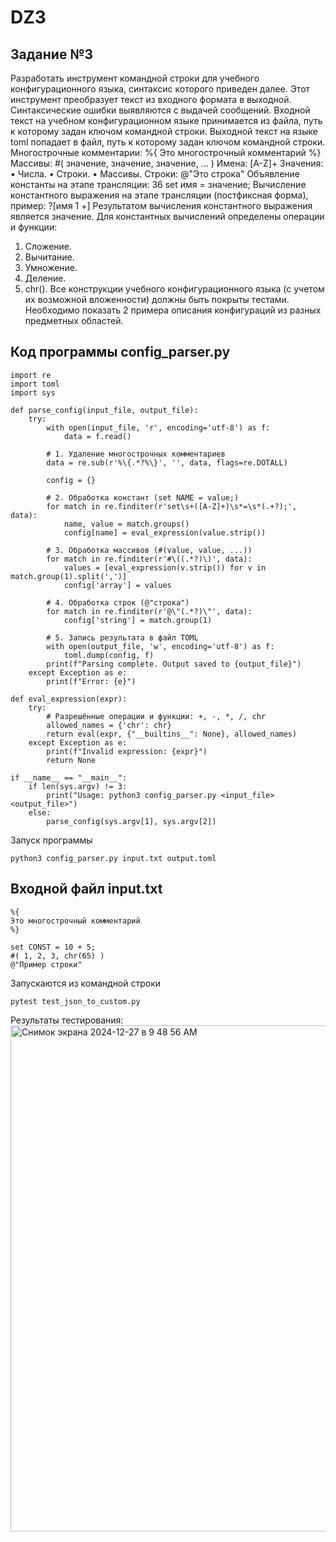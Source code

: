 # DZ3
## Задание №3
Разработать инструмент командной строки для учебного конфигурационного
языка, синтаксис которого приведен далее. Этот инструмент преобразует текст из
входного формата в выходной. Синтаксические ошибки выявляются с выдачей
сообщений.
Входной текст на учебном конфигурационном языке принимается из
файла, путь к которому задан ключом командной строки. Выходной текст на
языке toml попадает в файл, путь к которому задан ключом командной строки.
Многострочные комментарии:
%{
Это многострочный
комментарий
%}
Массивы:
#( значение, значение, значение, ... )
Имена:
[A-Z]+
Значения:
• Числа.
• Строки.
• Массивы.
Строки:
@"Это строка"
Объявление константы на этапе трансляции:
36
set имя = значение;
Вычисление константного выражения на этапе трансляции (постфиксная
форма), пример:
?[имя 1 +]
Результатом вычисления константного выражения является значение.
Для константных вычислений определены операции и функции:
1. Сложение.
2. Вычитание.
3. Умножение.
4. Деление.
5. chr().
Все конструкции учебного конфигурационного языка (с учетом их
возможной вложенности) должны быть покрыты тестами. Необходимо показать 2
примера описания конфигураций из разных предметных областей.

## Код программы config_parser.py
```
import re
import toml
import sys

def parse_config(input_file, output_file):
    try:
        with open(input_file, 'r', encoding='utf-8') as f:
            data = f.read()

        # 1. Удаление многострочных комментариев
        data = re.sub(r'%\{.*?%\}', '', data, flags=re.DOTALL)

        config = {}

        # 2. Обработка констант (set NAME = value;)
        for match in re.finditer(r'set\s+([A-Z]+)\s*=\s*(.+?);', data):
            name, value = match.groups()
            config[name] = eval_expression(value.strip())

        # 3. Обработка массивов (#(value, value, ...))
        for match in re.finditer(r'#\((.*?)\)', data):
            values = [eval_expression(v.strip()) for v in match.group(1).split(',')]
            config['array'] = values

        # 4. Обработка строк (@"строка")
        for match in re.finditer(r'@\"(.*?)\"', data):
            config['string'] = match.group(1)

        # 5. Запись результата в файл TOML
        with open(output_file, 'w', encoding='utf-8') as f:
            toml.dump(config, f)
        print(f"Parsing complete. Output saved to {output_file}")
    except Exception as e:
        print(f"Error: {e}")

def eval_expression(expr):
    try:
        # Разрешённые операции и функции: +, -, *, /, chr
        allowed_names = {'chr': chr}
        return eval(expr, {"__builtins__": None}, allowed_names)
    except Exception as e:
        print(f"Invalid expression: {expr}")
        return None

if __name__ == "__main__":
    if len(sys.argv) != 3:
        print("Usage: python3 config_parser.py <input_file> <output_file>")
    else:
        parse_config(sys.argv[1], sys.argv[2])

```

Запуск программы 

``` python3 config_parser.py input.txt output.toml ```

## Входной файл input.txt
```
%{
Это многострочный комментарий
%}

set CONST = 10 + 5;
#( 1, 2, 3, chr(65) )
@"Пример строки"
```

Запускаются из командной строки

``` pytest test_json_to_custom.py ```

Результаты тестирования:
<img width="810" alt="Снимок экрана 2024-12-27 в 9 48 56 AM" src="https://github.com/user-attachments/assets/429b2a11-9bf7-4a9b-b63a-7cb060965fb5" />






